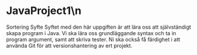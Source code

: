 # JavaProject1\n

Sortering
Syfte
Syftet med den här uppgiften är att lära oss att självständigt skapa program i Java. Vi ska lära oss grundläggande
syntax och ta in program argument, samt att skriva tester. Ni ska också få färdighet i att använda Git för att
versionshantering av ert projekt.

